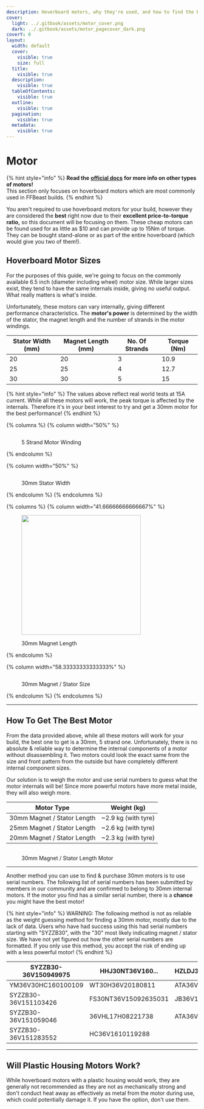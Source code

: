 ```yaml
---
description: Hoverboard motors, why they're used, and how to find the best one.
cover:
  light: ../.gitbook/assets/motor_cover.png
  dark: ../.gitbook/assets/motor_pagecover_dark.png
coverY: 0
layout:
  width: default
  cover:
    visible: true
    size: full
  title:
    visible: true
  description:
    visible: true
  tableOfContents:
    visible: true
  outline:
    visible: true
  pagination:
    visible: true
  metadata:
    visible: true
---
```


# Motor

{% hint style="info" %}
**Read the** [**official docs**](https://ffbeast.github.io/docs/en/hardware_motor.html) **for more info on other types of motors!**\
This section only focuses on hoverboard motors which are most commonly used in FFBeast builds.
{% endhint %}

You aren't required to use hoverboard motors for your build, however they are considered the **best** right now due to their **excellent price-to-torque ratio,** so this document will be focusing on them. These cheap motors can be found used for as little as $10 and can provide up to 15Nm of torque. They can be bought stand-alone or as part of the entire hoverboard (which would give you two of them!).

## Hoverboard Motor Sizes

For the purposes of this guide, we're going to focus on the commonly available 6.5 inch (diameter including wheel) motor size. While larger sizes exist, they tend to have the same internals inside, giving no useful output. What really matters is what's inside.

Unfortunately, these motors can vary internally, giving different performance characteristics. The **motor's power** is determined by the width of the stator, the magnet length and the number of strands in the motor windings.

<table><thead><tr><th data-type="number">Stator Width (mm)</th><th data-type="number">Magnet Length (mm)</th><th data-type="number">No. Of Strands</th><th data-type="number">Torque (Nm)</th></tr></thead><tbody><tr><td>20</td><td>20</td><td>3</td><td>10.9</td></tr><tr><td>25</td><td>25</td><td>4</td><td>12.7</td></tr><tr><td>30</td><td>30</td><td>5</td><td>15</td></tr></tbody></table>

{% hint style="info" %}
The values above reflect real world tests at 15A current. While all these motors will work, the peak torque is affected by the internals. Therefore it's in your best interest to try and get a 30mm motor for the best performance!
{% endhint %}

{% columns %}
{% column width="50%" %}
<figure><img src="../.gitbook/assets/5_strand_new.png" alt=""><figcaption><p>5 Strand Motor Winding</p></figcaption></figure>
{% endcolumn %}

{% column width="50%" %}
<figure><img src="../.gitbook/assets/30mm stator.jpg" alt=""><figcaption><p>30mm Stator Width</p></figcaption></figure>
{% endcolumn %}
{% endcolumns %}

{% columns %}
{% column width="41.66666666666667%" %}
<figure><img src="../.gitbook/assets/30mm magnet.png" alt="" width="314"><figcaption><p>30mm Magnet Length</p></figcaption></figure>
{% endcolumn %}

{% column width="58.33333333333333%" %}
<figure><img src="../.gitbook/assets/30mm magnet 2.jpg" alt=""><figcaption><p>30mm Magnet / Stator Size</p></figcaption></figure>
{% endcolumn %}
{% endcolumns %}

***

## How To Get The Best Motor

From the data provided above, while all these motors will work for your build, the best one to get is a 30mm, 5 strand one. Unfortunately, there is no absolute & reliable way to determine the internal components of a motor without disassembling it. Two motors could look the exact same from the size and front pattern from the outside but have completely different internal component sizes.

Our solution is to weigh the motor and use serial numbers to guess what the motor internals will be! Since more powerful motors have more metal inside, they will also weigh more.

| Motor  Type                 | Weight (kg)          |
| --------------------------- | -------------------- |
| 30mm Magnet / Stator Length | \~2.9 kg (with tyre) |
| 25mm Magnet / Stator Length | \~2.6 kg (with tyre) |
| 20mm Magnet / Stator Length | \~2.3 kg (with tyre) |

<figure><img src="../.gitbook/assets/motor weighing.jpg" alt=""><figcaption><p>30mm Magnet / Stator Length Motor</p></figcaption></figure>

***

Another method you can use to find & purchase 30mm motors is to use serial numbers. The following list of serial numbers has been submitted by members in our community and are confirmed to belong to 30mm internal motors. If the motor you find has a similar serial number, there is a **chance** you might have the best motor!

{% hint style="info" %}
WARNING: The following method is not as reliable as the weight guessing method for finding a 30mm motor, mostly due to the lack of data. Users who have had success using this had serial numbers starting with "SYZZB30", with the "30" most likely indicating magnet / stator size. We have not yet figured out how the other serial numbers are formatted. If you only use this method, you accept the risk of ending up with a less powerful motor!
{% endhint %}

| SYZZB30-36V150949975 | HHJ30NT36V160...     | HZLDJ36V17110997344 |
| -------------------- | -------------------- | ------------------- |
| YM36V30HC160100109   | WT30H36V20180811     | ATA36V1608250526    |
| SYZZB30-36V151103426 | FS30NT36V15092635031 | JB36V151150629      |
| SYZZB30-36V151059046 | 36VHL17H08221738     | ATA36V1608250632    |
| SYZZB30-36V151283552 | HC36V1610119288      |                     |

***

## Will Plastic Housing Motors Work?

While hoverboard motors with a plastic housing would work, they are generally not recommended as they are not as mechanically strong and don't conduct heat away as effectively as metal from the motor during use, which could potentially damage it. If you have the option, don't use them.
